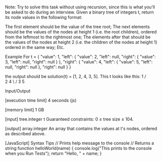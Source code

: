 Note: Try to solve this task without using recursion, since this is what you'll be asked to do during an interview.
Given a binary tree of integers t, return its node values in the following format:

The first element should be the value of the tree root;
The next elements should be the values of the nodes at height 1 (i.e. the root children), ordered from the leftmost to the rightmost one;
The elements after that should be the values of the nodes at height 2 (i.e. the children of the nodes at height 1) ordered in the same way;
Etc.

Example
For
t = {
    "value": 1,
    "left": {
        "value": 2,
        "left": null,
        "right": {
            "value": 3,
            "left": null,
            "right": null
        }
    },
    "right": {
        "value": 4,
        "left": {
            "value": 5,
            "left": null,
            "right": null
        },
        "right": null
    }
}

the output should be
solution(t) = [1, 2, 4, 3, 5].
This t looks like this:
     1
   /   \
  2     4
   \   /
    3 5

Input/Output


[execution time limit] 4 seconds (js)


[memory limit] 1 GB


[input] tree.integer t
Guaranteed constraints:
0 ≤ tree size ≤ 104.


[output] array.integer
An array that contains the values at t's nodes, ordered as described above.


[JavaScript] Syntax Tips
// Prints help message to the console
// Returns a string
function helloWorld(name) {
    console.log("This prints to the console when you Run Tests");
    return "Hello, " + name;
}


